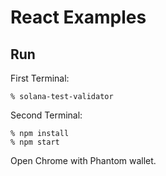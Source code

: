 # React Examples
## Run
First Terminal:
```
% solana-test-validator
```

Second Terminal:
```
% npm install
% npm start
```

Open Chrome with Phantom wallet.
